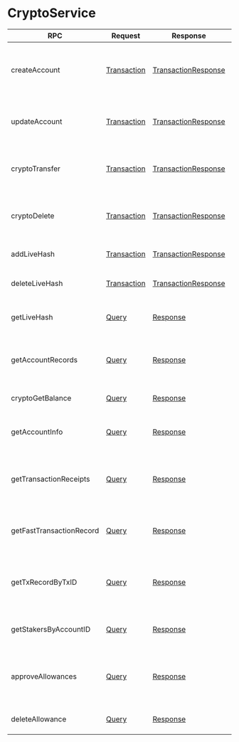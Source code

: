 # CryptoService

| RPC                      | Request                                        | Response                                                       | Comments                                                                                                                              |
| ------------------------ | ---------------------------------------------- | -------------------------------------------------------------- | ------------------------------------------------------------------------------------------------------------------------------------- |
| createAccount            | [Transaction](../miscellaneous/transaction.md) | [TransactionResponse](../miscellaneous/transactionresponse.md) | Creates a new account by submitting the transaction. The grpc server returns the TransactionResponse                  |
| updateAccount            | [Transaction](../miscellaneous/transaction.md) | [TransactionResponse](../miscellaneous/transactionresponse.md) | Updates an account by submitting the transaction. The grpc server returns the TransactionResponse                     |
| cryptoTransfer           | [Transaction](../miscellaneous/transaction.md) | [TransactionResponse](../miscellaneous/transactionresponse.md) | Initiates a transfer by submitting the transaction. The grpc server returns the TransactionResponse                   |
| cryptoDelete             | [Transaction](../miscellaneous/transaction.md) | [TransactionResponse](../miscellaneous/transactionresponse.md) | Deletes and account by submitting the transaction. The grpc server returns the TransactionResponse                    |
| addLiveHash              | [Transaction](../miscellaneous/transaction.md) | [TransactionResponse](../miscellaneous/transactionresponse.md) | (NOT CURRENTLY SUPPORTED) Adds a livehash                                                                          |
| deleteLiveHash           | [Transaction](../miscellaneous/transaction.md) | [TransactionResponse](../miscellaneous/transactionresponse.md) | (NOT CURRENTLY SUPPORTED) Deletes a livehash                                                                       |
| getLiveHash              | [Query](../miscellaneous/query.md)             | [Response](../miscellaneous/response.md)                       | (NOT CURRENTLY SUPPORTED) Retrieves a livehash for an account                                                      |
| getAccountRecords        | [Query](../miscellaneous/query.md)             | [Response](../miscellaneous/response.md)                       | Retrieves the record(fetch by AccountID ID) for an account by submitting the query.                |
| cryptoGetBalance         | [Query](../miscellaneous/query.md)             | [Response](../miscellaneous/response.md)                       | Retrieves the balance for an account by submitting the query.                                                         |
| getAccountInfo           | [Query](../miscellaneous/query.md)             | [Response](../miscellaneous/response.md)                       | Retrieves the account information for an account by submitting the query.                                             |
| getTransactionReceipts   | [Query](../miscellaneous/query.md)             | [Response](../miscellaneous/response.md)                       | Retrieves the transaction receipts for an account by TxId which last for 180sec only for no fee.                      |
| getFastTransactionRecord | [Query](../miscellaneous/query.md)             | [Response](../miscellaneous/response.md)                       | Retrieves the transaction record by TxID which last for 180sec only for no fee.                                       |
| getTxRecordByTxID        | [Query](../miscellaneous/query.md)             | [Response](../miscellaneous/response.md)                       | Retrieves the transactions record(fetch by Transaction ID) for an account by submitting the query. |
| getStakersByAccountID    | [Query](../miscellaneous/query.md)             | [Response](../miscellaneous/response.md)                       | Retrieves the stakers for a node by account ID by submitting the query.                                               |
| approveAllowances        | [Query](../miscellaneous/query.md)             | [Response](../miscellaneous/response.md)                       | Adds one or more approved allowances for spenders to transfer the paying account's hbar or tokens                                     |
| deleteAllowance          | [Query](../miscellaneous/query.md)             | [Response](../miscellaneous/response.md)                       | Deletes the approved NFT allowances on an owner account                                                                               |
